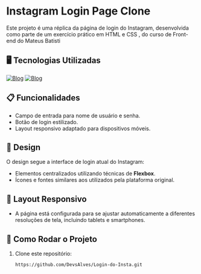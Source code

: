# Instagram Login Page Clone

Este projeto é uma réplica da página de login do Instagram, desenvolvida como parte de um exercício prático em HTML e CSS , do curso de Front-end do Mateus Batisti

## 🖥️ Tecnologias Utilizadas

[![Blog](https://img.shields.io/badge/HTML5-E34F26?style=for-the-badge&logo=html5&logoColor=white)]()
[![Blog](https://img.shields.io/badge/CSS3-1572B6?style=for-the-badge&logo=css3&logoColor=white)]()

## 📋 Funcionalidades

- Campo de entrada para nome de usuário e senha.
- Botão de login estilizado.
- Layout responsivo adaptado para dispositivos móveis.

## 🎨 Design

O design segue a interface de login atual do Instagram:

- Elementos centralizados utilizando técnicas de **Flexbox**.
- Ícones e fontes similares aos utilizados pela plataforma original.

## 📱 Layout Responsivo

- A página está configurada para se ajustar automaticamente a diferentes resoluções de tela, incluindo tablets e smartphones.

## 🚀 Como Rodar o Projeto

1. Clone este repositório:
   ```bash
   https://github.com/DevsAlves/Login-do-Insta.git
  
